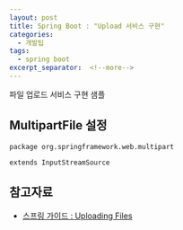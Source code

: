 ```yaml
---
layout: post
title: Spring Boot : "Upload 서비스 구현"
categories:
  - 개발팁
tags:
  - spring boot 
excerpt_separator:  <!--more-->
---
```


파일 업로드 서비스 구현 샘플
<!--more-->


## MultipartFile 설정 
```
package org.springframework.web.multipart

extends InputStreamSource
``` 

## 참고자료
* [스프링 가이드 : Uploading Files](https://spring.io/guides/gs/uploading-files/)
 